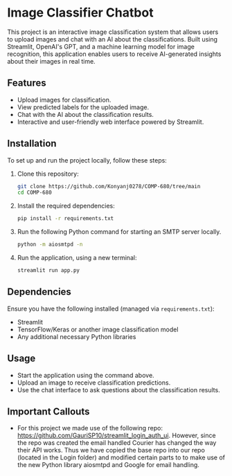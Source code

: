 # Image Classifier Chatbot

This project is an interactive image classification system that allows users to upload images and chat with an AI about the classifications. Built using Streamlit, OpenAI's GPT, and a machine learning model for image recognition, this application enables users to receive AI-generated insights about their images in real time.

## Features
- Upload images for classification.
- View predicted labels for the uploaded image.
- Chat with the AI about the classification results.
- Interactive and user-friendly web interface powered by Streamlit.

## Installation

To set up and run the project locally, follow these steps:

1. Clone this repository:
   ```sh
   git clone https://github.com/Konyanj0278/COMP-680/tree/main
   cd COMP-680
   ```

2. Install the required dependencies:
   ```sh
   pip install -r requirements.txt
   ```
3. Run the following Python command for starting an SMTP server locally.
   ```sh
   python -m aiosmtpd -n
   ```
4. Run the application, using a new terminal:
   ```sh
   streamlit run app.py
   ```

## Dependencies
Ensure you have the following installed (managed via `requirements.txt`):
- Streamlit
- TensorFlow/Keras or another image classification model
- Any additional necessary Python libraries

## Usage
- Start the application using the command above.
- Upload an image to receive classification predictions.
- Use the chat interface to ask questions about the classification results.

## Important Callouts
- For this project we made use of the following repo: https://github.com/GauriSP10/streamlit_login_auth_ui. However, since the repo was created the email handled Courier has changed the way their  API works. Thus we have copied the base repo into our repo (located in the Login folder) and modified certain parts to to make use of the new Python library aiosmtpd and Google for email handling.

